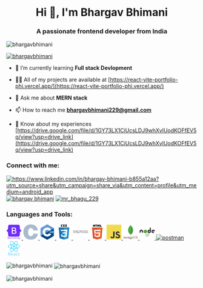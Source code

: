 <h1 align="center">Hi 👋, I'm Bhargav Bhimani</h1>
<h3 align="center">A passionate frontend developer from India</h3>

<p align="left"> <img src="https://komarev.com/ghpvc/?username=bhargavbhimani&label=Profile%20views&color=0e75b6&style=flat" alt="bhargavbhimani" /> </p>

<p align="left"> <a href="https://github.com/ryo-ma/github-profile-trophy"><img src="https://github-profile-trophy.vercel.app/?username=bhargavbhimani" alt="bhargavbhimani" /></a> </p>

- 🌱 I’m currently learning **Full stack Devlopment**

- 👨‍💻 All of my projects are available at [https://react-vite-portfolio-phi.vercel.app/](https://react-vite-portfolio-phi.vercel.app/)

- 💬 Ask me about **MERN stack**

- 📫 How to reach me **bhargavbhimani229@gmail.com**

- 📄 Know about my experiences [https://drive.google.com/file/d/1GY73LX1CiUcsLDJ9whXvlUodKOFfEV5q/view?usp=drive_link](https://drive.google.com/file/d/1GY73LX1CiUcsLDJ9whXvlUodKOFfEV5q/view?usp=drive_link)

<h3 align="left">Connect with me:</h3>
<p align="left">
<a href="https://linkedin.com/in/https://www.linkedin.com/in/bhargav-bhimani-b855a12aa?utm_source=share&utm_campaign=share_via&utm_content=profile&utm_medium=android_app" target="blank"><img align="center" src="https://raw.githubusercontent.com/rahuldkjain/github-profile-readme-generator/master/src/images/icons/Social/linked-in-alt.svg" alt="https://www.linkedin.com/in/bhargav-bhimani-b855a12aa?utm_source=share&utm_campaign=share_via&utm_content=profile&utm_medium=android_app" height="30" width="40" /></a>
<a href="https://fb.com/bhargav bhimani" target="blank"><img align="center" src="https://raw.githubusercontent.com/rahuldkjain/github-profile-readme-generator/master/src/images/icons/Social/facebook.svg" alt="bhargav bhimani" height="30" width="40" /></a>
<a href="https://instagram.com/mr_bhagu_229" target="blank"><img align="center" src="https://raw.githubusercontent.com/rahuldkjain/github-profile-readme-generator/master/src/images/icons/Social/instagram.svg" alt="mr_bhagu_229" height="30" width="40" /></a>
</p>

<h3 align="left">Languages and Tools:</h3>
<p align="left"> <a href="https://getbootstrap.com" target="_blank" rel="noreferrer"> <img src="https://raw.githubusercontent.com/devicons/devicon/master/icons/bootstrap/bootstrap-plain-wordmark.svg" alt="bootstrap" width="40" height="40"/> </a> <a href="https://www.cprogramming.com/" target="_blank" rel="noreferrer"> <img src="https://raw.githubusercontent.com/devicons/devicon/master/icons/c/c-original.svg" alt="c" width="40" height="40"/> </a> <a href="https://www.w3schools.com/cpp/" target="_blank" rel="noreferrer"> <img src="https://raw.githubusercontent.com/devicons/devicon/master/icons/cplusplus/cplusplus-original.svg" alt="cplusplus" width="40" height="40"/> </a> <a href="https://www.w3schools.com/css/" target="_blank" rel="noreferrer"> <img src="https://raw.githubusercontent.com/devicons/devicon/master/icons/css3/css3-original-wordmark.svg" alt="css3" width="40" height="40"/> </a> <a href="https://expressjs.com" target="_blank" rel="noreferrer"> <img src="https://raw.githubusercontent.com/devicons/devicon/master/icons/express/express-original-wordmark.svg" alt="express" width="40" height="40"/> </a> <a href="https://www.w3.org/html/" target="_blank" rel="noreferrer"> <img src="https://raw.githubusercontent.com/devicons/devicon/master/icons/html5/html5-original-wordmark.svg" alt="html5" width="40" height="40"/> </a> <a href="https://developer.mozilla.org/en-US/docs/Web/JavaScript" target="_blank" rel="noreferrer"> <img src="https://raw.githubusercontent.com/devicons/devicon/master/icons/javascript/javascript-original.svg" alt="javascript" width="40" height="40"/> </a> <a href="https://www.mongodb.com/" target="_blank" rel="noreferrer"> <img src="https://raw.githubusercontent.com/devicons/devicon/master/icons/mongodb/mongodb-original-wordmark.svg" alt="mongodb" width="40" height="40"/> </a> <a href="https://nodejs.org" target="_blank" rel="noreferrer"> <img src="https://raw.githubusercontent.com/devicons/devicon/master/icons/nodejs/nodejs-original-wordmark.svg" alt="nodejs" width="40" height="40"/> </a> <a href="https://postman.com" target="_blank" rel="noreferrer"> <img src="https://www.vectorlogo.zone/logos/getpostman/getpostman-icon.svg" alt="postman" width="40" height="40"/> </a> <a href="https://reactjs.org/" target="_blank" rel="noreferrer"> <img src="https://raw.githubusercontent.com/devicons/devicon/master/icons/react/react-original-wordmark.svg" alt="react" width="40" height="40"/> </a> </p>

<p><img align="left" src="https://github-readme-stats.vercel.app/api/top-langs?username=bhargavbhimani&show_icons=true&locale=en&layout=compact" alt="bhargavbhimani" /></p>

<p>&nbsp;<img align="center" src="https://github-readme-stats.vercel.app/api?username=bhargavbhimani&show_icons=true&locale=en" alt="bhargavbhimani" /></p>

<p><img align="center" src="https://github-readme-streak-stats.herokuapp.com/?user=bhargavbhimani&" alt="bhargavbhimani" /></p>

